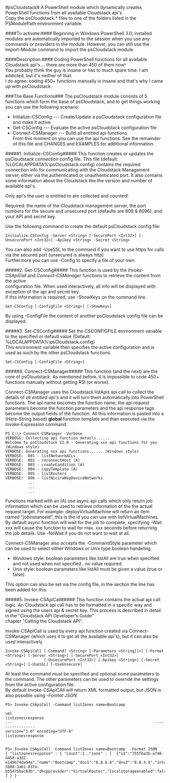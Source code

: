 #psCloudstack#
A PowerShell module which dynamically creates PowerShell functions from all available Cloudstack api's      
Copy the psCloudstack.* files to one of the folders listed in the PSModulePath environment variable.

####To activate:####
Beginning in Windows PowerShell 3.0, installed modules are automatically imported to the session when you use any commands or
providers in the module. However, you can still use the Import-Module command to import the psCloudstack module

####Description:####
Coding PowerShell functions for all available Cloudstack api's.... there are more than 450 of them now!        
You probably think the guy is insane or has to much spare time. I am addicted, but it's neither of that.      
I do agree: coding 450+ functions manually is insane and that's why I came up with psCloudstack.

###The Base Functions###
The psCloudstack module consists of 5 functions which form the base of psCloudstack, and to get things
working you can use the following scenario:
  - Initialize-CSConfig  ---    Create/Update a psCloudstack configuration file and make it active
  - Get-CSConfig         ---    Evaluate the active psCloudstack configuration file
  - Connect-CSManager    ---    Build all entitled api functions  
From this moment on you can use the api functions. See the remainder of this file and CHANGES and EXAMPLES for additional information.


#####1. Initialize-CSConfig#####
This function creates or updates the psCloudstack connection config file. This file (default: %LOCALAPPDATA%\psCloudstack.config)
contains the required connection info for communicating with the Cloudstack Management server, either via the authenticated or
unauthenticated port. It also contains some information about the Cloudstack like the version and number of available api's.

Only api's the user is entitled to are collected and counted!

Required: the name of the Cloudstack management server, the port numbers for the secure and unsecured port (defaults are 808 & 8096),
and your API and secret key.

Use the following command to create the default psCloudstack config file:
```
Initialize-CSConfig -Server <String> [-SecurePort <Int32>] [-UnsecurePort <Int32>] -Apikey <String> -Secret <String>
```
You can also add -UseSSL to the command if you want to use https for calls via the secured port (unsecured is always http)      
Furthermore you can use -Config to specify a file of your own.


#####2. Get-CSConfig#####
This function is used by the *Invoke-CSApiCall* and *Connect-CSManager* functions to retrieve the content from the active       
configuration file. When used interactively, all info will be displayed with exception of the api and secret key.       
If this information is required, use -ShowKeys on the command line.
```
Get-CSConfig [-ConfigFile <String>] [-ShowKeys]
```
By using -ConfigFile the content of another psCloudstack config file can be displayed.


#####3. Set-CSConfig#####
Set the CSCONFIGFILE environment variable to the specified or default value (Default: %LOCALAPPDATA%\psCloudstack.config)       
This environment variable then specifies the active configuration and is used as such by the other psCloudstack functions.      
```
Set-CSConfig [-ConfigFile <String>]
```


#####4. Connect-CSManager#####
This function (and the next) are the core of psCloudstack. As mentioned before, it is impossible to code 450+ functions manually without getting RSI (or worse).

Connect-CSManager uses the Cloudstack listApis api call to collect the details of *all entitled api's* and it will turn them automatically into PowerShell functions.
The api name becomes the function name, the api request parameters become the function parameters and the api response tags become the output fields of the function.
All this information is pasted into a (Here-String based) **global** function template and than executed via the Invoke-Expression command.

```
PS C:\> Connect-CSManager -Verbose
VERBOSE: Collecting api function details......
Welcome to psCloudstack V2.0 - Generating xxx api functions for you (Windows style)
VERBOSE: Generating xxx api functions...... (Windows style)
VERBOSE:  001 - listNetworkACLs
VERBOSE:  002 - reconnectHost (A)
VERBOSE:  003 - createCondition (A)
VERBOSE:  004 - copyTemplate (A)
VERBOSE:  005 - listRouters
VERBOSE:  006 - listNiciraNvpDeviceNetworks
          ...
          ...
          ...
```   
Functions marked with an (A) use async api calls which only return job information which can be used to retrieve information of the the actual request target.
For example: deployVirtualMachine will return an item named "jobinstanceid", this is the id you can use with listVirtualMachines.
By default async function will wait for the job to complete, specifying -Wait xxx  will cause the function to wait for max. xxx seconds before returning the
job details. Use -NoWait if you do not want to wait at all.
 
Connect-CSManager also accepts the -CommandStyle parameter which can be used to select either Windows or Unix type boolean handeling.  
- Windows style: boolean parameters like listAll are true when specified and not used when not specified , no value required.
- Unix style: boolean parameters like listAll must be given a value (true or false).
      
This option can also be set via the config file, in the <connect> section the line <command style="xxxxxx" /> has been added for this.  

 
#####5. Invoke-CSApiCall#####
This function contains the actual api call logic. An Cloudstack api call has to be formatted in a specific way and      
signed using the users api & secret key. This process is described in detail in the "Cloudstack API Developer's Guide"      
chapter "Calling the Cloudstack API".

Invoke-CSApiCall is used by every api function created via Connect-CSManager (which uses it to get all the available api's),
but it can also be used interactively.

```
Invoke-CSApiCall [-Command] <String> [-Parameters <String[]>] [-Format <String>] [-Server <String>] [-SecurePort <Int32>]
                 [-UnsecurePort <Int32>] [-Apikey <String>] [-Secret <String>] [-UseSSL] [-UseUnsecure]
```

At least the command must be specified and optional some parameters to the command. The other parameters can be used to override 
the settings from the active configuration file.        
By default Invoke-CSApiCAll will return XML formatted output, but JSON is also possible using *-Format JSON*
```
PS> Invoke-CSApiCall -Command listZones name=Bootcamp 

xml                                                               listzonesresponse
---                                                               -----------------
version="1.0" encoding="UTF-8"                                    listzonesresponse


PS> Invoke-CSApiCall -Command listZones name=Bootcamp  -Format JSON
{ "listzonesresponse" : { "count":1 ,"zone" : [  {"id":"755fba3b-a748-4458-a3d2-e149b74da94a","name":"Bootcamp","dns1":"8.8.8.8","dns2":"8.8.4.4","internaldns1":"192.168.56.11","guestcidraddress":"10.1.1.0/24","networktype":"Advanced","securitygroupsenabled":false,"allocationstate":"Enabled","zonetoken":"277b0fae-5b08-3a61-837a-b55475bac83b","dhcpprovider":"VirtualRouter","localstorageenabled":false} ] } }
```
